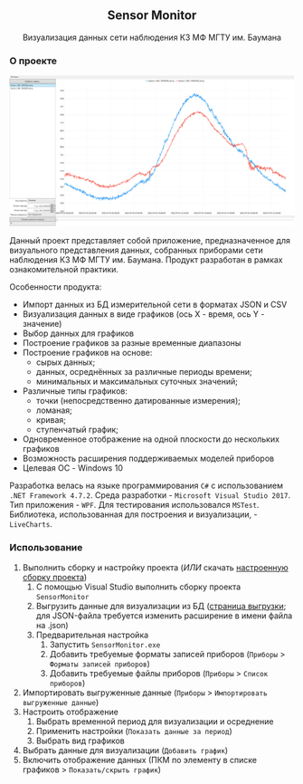 <div id="top"></div>


<br />
<div align="center">
  <h2 align="center">Sensor Monitor</h2>
  <p align="center">Визуализация данных сети наблюдения К3 МФ МГТУ им. Баумана</p>
</div>


### О проекте

![product-screenshot](https://github.com/Melyohin-AA/SensorMonitor/raw/master/_ReadmeFiles/MainImage.png)

Данный проект представляет собой приложение, предназначенное для визуального представления данных, собранных приборами сети наблюдения К3 МФ МГТУ им. Баумана. Продукт разработан в рамках ознакомительной практики.

Особенности продукта:
* Импорт данных из БД измерительной сети в форматах JSON и CSV
* Визуализация данных в виде графиков (ось X - время, ось Y - значение)
* Выбор данных для графиков
* Построение графиков за разные временные диапазоны
* Построение графиков на основе:
  * сырых данных;
  * данных, осреднённых за различные периоды времени;
  * минимальных и максимальных суточных значений;
* Различные типы графиков:
  * точки (непосредственно датированные измерения);
  * ломаная;
  * кривая;
  * ступенчатый график;
* Одновременное отображение на одной плоскости до нескольких графиков
* Возможность расширения поддерживаемых моделей приборов
* Целевая ОС - Windows 10

Разработка велась на языке программирования `C#` с использованием `.NET Framework 4.7.2`. Среда разработки - `Microsoft Visual Studio 2017`. Тип приложения - `WPF`. Для тестирования использовался `MSTest`. Библиотека, использованная для построения и визуализации, - `LiveCharts`.


### Использование

1. Выполнить сборку и настройку проекта (*ИЛИ* скачать [настроенную сборку проекта](https://drive.google.com/file/d/1EXU2SVFG2bm_i0PqjO7bTzlEQJbZUiyC/view?usp=sharing))
    1. С помощью Visual Studio выполнить сборку проекта `SensorMonitor`
    2. Выгрузить данные для визуализации из БД ([страница выгрузки](http://dbrobo.mgul.ac.ru/mainexport.html); для JSON-файла требуется изменить расширение в имени файла на .json)
    3. Предварительная настройка
        1. Запустить `SensorMonitor.exe`
        2. Добавить требуемые форматы записей приборов (`Приборы` > `Форматы записей приборов`)
        3. Добавить требуемые файлы приборов (`Приборы` > `Список приборов`)
2. Импортировать выгруженные данные (`Приборы` > `Импортировать выгруженные данные`)
3. Настроить отображение
    1. Выбрать временной период для визуализации и осреднение
    2. Применить настройки (`Показать данные за период`)
    3. Выбрать вид графиков
4. Выбрать данные для визуализации (`Добавить график`)
5. Включить отображение данных (ПКМ по элементу в списке графиков > `Показать/скрыть график`)
